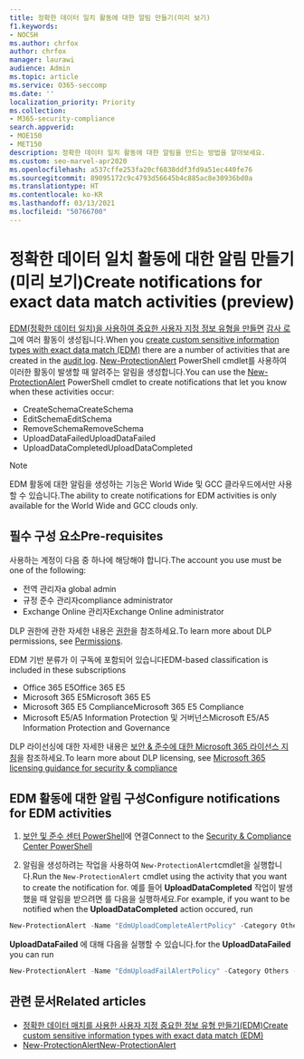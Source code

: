```yaml
---
title: 정확한 데이터 일치 활동에 대한 알림 만들기(미리 보기)
f1.keywords:
- NOCSH
ms.author: chrfox
author: chrfox
manager: laurawi
audience: Admin
ms.topic: article
ms.service: O365-seccomp
ms.date: ''
localization_priority: Priority
ms.collection:
- M365-security-compliance
search.appverid:
- MOE150
- MET150
description: 정확한 데이터 일치 활동에 대한 알림을 만드는 방법을 알아보세요.
ms.custom: seo-marvel-apr2020
ms.openlocfilehash: a537cffe253fa20cf6838ddf3fd9a51ec440fe76
ms.sourcegitcommit: 89095172c9c4793d56645b4c885ac8e30936bd0a
ms.translationtype: HT
ms.contentlocale: ko-KR
ms.lasthandoff: 03/13/2021
ms.locfileid: "50766700"
---
```

# <a name="create-notifications-for-exact-data-match-activities-preview"></a><span data-ttu-id="50fc6-103">정확한 데이터 일치 활동에 대한 알림 만들기(미리 보기)</span><span class="sxs-lookup"><span data-stu-id="50fc6-103">Create notifications for exact data match activities (preview)</span></span>

<span data-ttu-id="50fc6-104">[EDM(정확한 데이터 일치)을 사용하여 중요한 사용자 지정 정보 유형을 만들면](create-custom-sensitive-information-types-with-exact-data-match-based-classification.md) [감사 로그](search-the-audit-log-in-security-and-compliance.md#requirements-to-search-the-audit-log)에 여러 활동이 생성됩니다.</span><span class="sxs-lookup"><span data-stu-id="50fc6-104">When you [create custom sensitive information types with exact data match (EDM)](create-custom-sensitive-information-types-with-exact-data-match-based-classification.md) there are a number of activities that are created in the [audit log](search-the-audit-log-in-security-and-compliance.md#requirements-to-search-the-audit-log).</span></span> <span data-ttu-id="50fc6-105">[New-ProtectionAlert](https://docs.microsoft.com/powershell/module/exchange/new-protectionalert?view=exchange-ps) PowerShell cmdlet를 사용하여 이러한 활동이 발생할 때 알려주는 알림을 생성합니다.</span><span class="sxs-lookup"><span data-stu-id="50fc6-105">You can use the [New-ProtectionAlert](https://docs.microsoft.com/powershell/module/exchange/new-protectionalert?view=exchange-ps) PowerShell cmdlet to create notifications that let you know when these activities occur:</span></span>

- <span data-ttu-id="50fc6-106">CreateSchema</span><span class="sxs-lookup"><span data-stu-id="50fc6-106">CreateSchema</span></span>
- <span data-ttu-id="50fc6-107">EditSchema</span><span class="sxs-lookup"><span data-stu-id="50fc6-107">EditSchema</span></span>
- <span data-ttu-id="50fc6-108">RemoveSchema</span><span class="sxs-lookup"><span data-stu-id="50fc6-108">RemoveSchema</span></span>
- <span data-ttu-id="50fc6-109">UploadDataFailed</span><span class="sxs-lookup"><span data-stu-id="50fc6-109">UploadDataFailed</span></span>
- <span data-ttu-id="50fc6-110">UploadDataCompleted</span><span class="sxs-lookup"><span data-stu-id="50fc6-110">UploadDataCompleted</span></span>

> [!NOTE]
> <span data-ttu-id="50fc6-111">EDM 활동에 대한 알림을 생성하는 기능은 World Wide 및 GCC 클라우드에서만 사용할 수 있습니다.</span><span class="sxs-lookup"><span data-stu-id="50fc6-111">The ability to create notifications for EDM activities is only available for the World Wide and GCC clouds only.</span></span>

## <a name="pre-requisites"></a><span data-ttu-id="50fc6-112">필수 구성 요소</span><span class="sxs-lookup"><span data-stu-id="50fc6-112">Pre-requisites</span></span>

<span data-ttu-id="50fc6-113">사용하는 계정이 다음 중 하나에 해당해야 합니다.</span><span class="sxs-lookup"><span data-stu-id="50fc6-113">The account you use must be one of the following:</span></span>

- <span data-ttu-id="50fc6-114">전역 관리자</span><span class="sxs-lookup"><span data-stu-id="50fc6-114">a global admin</span></span>
- <span data-ttu-id="50fc6-115">규정 준수 관리자</span><span class="sxs-lookup"><span data-stu-id="50fc6-115">compliance administrator</span></span>
- <span data-ttu-id="50fc6-116">Exchange Online 관리자</span><span class="sxs-lookup"><span data-stu-id="50fc6-116">Exchange Online administrator</span></span>

<span data-ttu-id="50fc6-117">DLP 권한에 관한 자세한 내용은 [권한](data-loss-prevention-policies.md#permissions)을 참조하세요.</span><span class="sxs-lookup"><span data-stu-id="50fc6-117">To learn more about DLP permissions, see [Permissions](data-loss-prevention-policies.md#permissions).</span></span>

<span data-ttu-id="50fc6-118">EDM 기반 분류가 이 구독에 포함되어 있습니다</span><span class="sxs-lookup"><span data-stu-id="50fc6-118">EDM-based classification is included in these subscriptions</span></span>

- <span data-ttu-id="50fc6-119">Office 365 E5</span><span class="sxs-lookup"><span data-stu-id="50fc6-119">Office 365 E5</span></span>
- <span data-ttu-id="50fc6-120">Microsoft 365 E5</span><span class="sxs-lookup"><span data-stu-id="50fc6-120">Microsoft 365 E5</span></span>
- <span data-ttu-id="50fc6-121">Microsoft 365 E5 Compliance</span><span class="sxs-lookup"><span data-stu-id="50fc6-121">Microsoft 365 E5 Compliance</span></span>
- <span data-ttu-id="50fc6-122">Microsoft E5/A5 Information Protection 및 거버넌스</span><span class="sxs-lookup"><span data-stu-id="50fc6-122">Microsoft E5/A5 Information Protection and Governance</span></span>

<span data-ttu-id="50fc6-123">DLP 라이선싱에 대한 자세한 내용은 [보안 & 준수에 대한 Microsoft 365 라이선스 지침](https://docs.microsoft.com/office365/servicedescriptions/microsoft-365-service-descriptions/microsoft-365-tenantlevel-services-licensing-guidance/microsoft-365-security-compliance-licensing-guidance#information-protection)을 참조하세요.</span><span class="sxs-lookup"><span data-stu-id="50fc6-123">To learn more about DLP licensing, see [Microsoft 365 licensing guidance for security & compliance](https://docs.microsoft.com/office365/servicedescriptions/microsoft-365-service-descriptions/microsoft-365-tenantlevel-services-licensing-guidance/microsoft-365-security-compliance-licensing-guidance#information-protection)</span></span>

## <a name="configure-notifications-for-edm-activities"></a><span data-ttu-id="50fc6-124">EDM 활동에 대한 알림 구성</span><span class="sxs-lookup"><span data-stu-id="50fc6-124">Configure notifications for EDM activities</span></span>

1. <span data-ttu-id="50fc6-125">[보안 및 준수 센터 PowerShell](https://docs.microsoft.com/powershell/exchange/connect-to-scc-powershell?view=exchange-ps)에 연결</span><span class="sxs-lookup"><span data-stu-id="50fc6-125">Connect to the [Security & Compliance Center PowerShell](https://docs.microsoft.com/powershell/exchange/connect-to-scc-powershell?view=exchange-ps)</span></span> 

2. <span data-ttu-id="50fc6-126">알림을 생성하려는 작업을 사용하여 `New-ProtectionAlert`cmdlet을 실행합니다.</span><span class="sxs-lookup"><span data-stu-id="50fc6-126">Run the `New-ProtectionAlert` cmdlet using the activity that you want to create the notification for.</span></span>  <span data-ttu-id="50fc6-127">예를 들어 **UploadDataCompleted** 작업이 발생했을 때 알림을 받으려면 를 다음을 실행하세요.</span><span class="sxs-lookup"><span data-stu-id="50fc6-127">For example, if you want to be notified when the **UploadDataCompleted** action occured, run</span></span>

```powershell
New-ProtectionAlert -Name "EdmUploadCompleteAlertPolicy" -Category Others -NotifyUser <***address to send  notification to***> -ThreatType Activity -Operation UploadDataCompleted -Description "Custom alert policy to track when EDM upload Completed" -AggregationType None
```

<span data-ttu-id="50fc6-128">**UploadDataFailed** 에 대해 다음을 실행할 수 있습니다.</span><span class="sxs-lookup"><span data-stu-id="50fc6-128">for the **UploadDataFailed** you can run</span></span>

```powershell
New-ProtectionAlert -Name "EdmUploadFailAlertPolicy" -Category Others -NotifyUser <***SMTP address to send notification to***> -ThreatType Activity -Operation UploadDataFailed -Description "Custom alert policy to track when EDM upload Failed" -AggregationType None -Severity High
```

## <a name="related-articles"></a><span data-ttu-id="50fc6-129">관련 문서</span><span class="sxs-lookup"><span data-stu-id="50fc6-129">Related articles</span></span>

- [<span data-ttu-id="50fc6-130">정확한 데이터 매치를 사용한 사용자 지정 중요한 정보 유형 만들기(EDM)</span><span class="sxs-lookup"><span data-stu-id="50fc6-130">Create custom sensitive information types with exact data match (EDM)</span></span>](create-custom-sensitive-information-types-with-exact-data-match-based-classification.md)
- [<span data-ttu-id="50fc6-131">New-ProtectionAlert</span><span class="sxs-lookup"><span data-stu-id="50fc6-131">New-ProtectionAlert</span></span>](https://docs.microsoft.com/powershell/module/exchange/new-protectionalert?view=exchange-ps) 